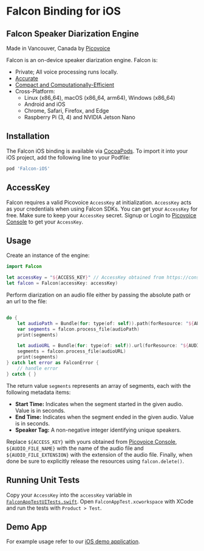 # Falcon Binding for iOS

## Falcon Speaker Diarization Engine

Made in Vancouver, Canada by [Picovoice](https://picovoice.ai)

Falcon is an on-device speaker diarization engine. Falcon is:

- Private; All voice processing runs locally.
- [Accurate](https://picovoice.ai/docs/benchmark/speaker-diarization/#accuracy)
- [Compact and Computationally-Efficient](https://picovoice.ai/docs/benchmark/speaker-diarization/#resource-utilization)
- Cross-Platform:
  - Linux (x86_64), macOS (x86_64, arm64), Windows (x86_64)
  - Android and iOS
  - Chrome, Safari, Firefox, and Edge
  - Raspberry Pi (3, 4) and NVIDIA Jetson Nano

## Installation

<!-- markdown-link-check-disable -->
The Falcon iOS binding is available via [CocoaPods](https://cocoapods.org/pods/Falcon-iOS). To import it into your iOS project, add the following line to your Podfile:
<!-- markdown-link-check-enable -->
```ruby
pod 'Falcon-iOS'
```

## AccessKey

Falcon requires a valid Picovoice `AccessKey` at initialization. `AccessKey` acts as your credentials when using Falcon SDKs.
You can get your `AccessKey` for free. Make sure to keep your `AccessKey` secret.
Signup or Login to [Picovoice Console](https://console.picovoice.ai/) to get your `AccessKey`.

## Usage

Create an instance of the engine:

```swift
import Falcon

let accessKey = "${ACCESS_KEY}" // AccessKey obtained from https://console.picovoice.ai/access_key
let falcon = Falcon(accessKey: accessKey)
```

Perform diarization on an audio file either by passing the absolute path or an url to the file:

```swift

do {
    let audioPath = Bundle(for: type(of: self)).path(forResource: "${AUDIO_FILE_NAME}", ofType: "${AUDIO_FILE_EXTENSION}")
    var segments = falcon.process_file(audioPath)
    print(segments)

    let audioURL = Bundle(for: type(of: self)).url(forResource: "${AUDIO_FILE_NAME}", withExtension: "${AUDIO_FILE_EXTENSION}")
    segments = falcon.process_file(audioURL)
    print(segments)
} catch let error as FalconError {
    // handle error
} catch { }
```

The return value `segments` represents an array of segments, each with the following metadata items:

- **Start Time:** Indicates when the segment started in the given audio. Value is in seconds.
- **End Time:** Indicates when the segment ended in the given audio. Value is in seconds.
- **Speaker Tag:** A non-negative integer identifying unique speakers.

Replace `${ACCESS_KEY}` with yours obtained from [Picovoice Console](https://console.picovoice.ai/), `${AUDIO_FILE_NAME}` with the name of the audio file and `${AUDIO_FILE_EXTENSION}` with the extension of the audio file. Finally, when done be sure to explicitly release the resources using `falcon.delete()`.

## Running Unit Tests

Copy your `AccessKey` into the `accessKey` variable in [`FalconAppTestUITests.swift`](FalconAppTest/FalconAppTestUITests/FalconAppTestUITests.swift). Open `FalconAppTest.xcworkspace` with XCode and run the tests with `Product > Test`.

## Demo App

For example usage refer to our [iOS demo application](../../demo/ios).
